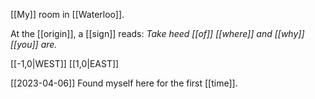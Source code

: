
[[My]] room in [[Waterloo]].

At the [[origin]], a [[sign]] reads:
*Take heed [[of]] [[where]] and [[why]] [[you]] are.*

[[-1,0|WEST]] 
[[1,0|EAST]] 

[[2023-04-06]]
Found myself here for the first [[time]].
